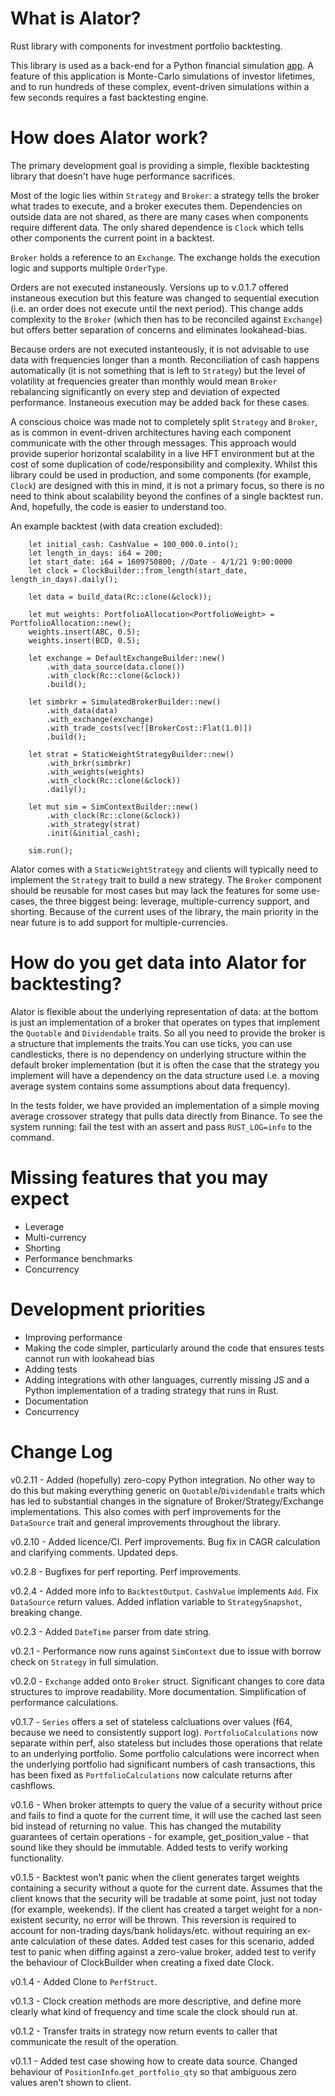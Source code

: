 # What is Alator?


Rust library with components for investment portfolio backtesting.

This library is used as a back-end for a Python financial simulation [app](https://pytho.uk). A feature of this application is Monte-Carlo simulations of investor lifetimes, and to run hundreds of these complex, event-driven simulations within a few seconds requires a fast backtesting engine.

# How does Alator work?

The primary development goal is providing a simple, flexible backtesting library that doesn't have huge performance sacrifices.

Most of the logic lies within `Strategy` and `Broker`: a strategy tells the broker what trades to execute, and a broker executes them. Dependencies on outside data are not shared, as there are many cases when components require different data. The only shared dependence is `Clock` which tells other components the current point in a backtest.

`Broker` holds a reference to an `Exchange`. The exchange holds the execution logic and supports multiple `OrderType`. 

Orders are not executed instaneously. Versions up to v.0.1.7 offered instaneous execution but this feature was changed to sequential execution (i.e. an order does not execute until the next period). This change adds complexity to the `Broker` (which then has to be reconciled against `Exchange`) but offers better separation of concerns and eliminates lookahead-bias.

Because orders are not executed instanteously, it is not advisable to use data with frequencies longer than a month. Reconciliation of cash happens automatically (it is not something that is left to `Strategy`) but the level of volatility at frequencies greater than monthly would mean `Broker` rebalancing significantly on every step and deviation of expected performance. Instaneous execution may be added back for these cases.

A conscious choice was made not to completely split `Strategy` and `Broker`, as is common in event-driven architectures having each component communicate with the other through messages. This approach would provide superior horizontal scalability in a live HFT environment but at the cost of some duplication of code/responsibility and complexity. Whilst this library could be used in production, and some components (for example, `Clock`) are designed with this in mind, it is not a primary focus, so there is no need to think about scalability beyond the confines of a single backtest run. And, hopefully, the code is easier to understand too.

An example backtest (with data creation excluded):

```
    let initial_cash: CashValue = 100_000.0.into();
    let length_in_days: i64 = 200;
    let start_date: i64 = 1609750800; //Date - 4/1/21 9:00:0000
    let clock = ClockBuilder::from_length(start_date, length_in_days).daily();

    let data = build_data(Rc::clone(&clock));

    let mut weights: PortfolioAllocation<PortfolioWeight> = PortfolioAllocation::new();
    weights.insert(ABC, 0.5);
    weights.insert(BCD, 0.5);

    let exchange = DefaultExchangeBuilder::new()
        .with_data_source(data.clone())
        .with_clock(Rc::clone(&clock))
        .build();

    let simbrkr = SimulatedBrokerBuilder::new()
        .with_data(data)
        .with_exchange(exchange)
        .with_trade_costs(vec![BrokerCost::Flat(1.0)])
        .build();

    let strat = StaticWeightStrategyBuilder::new()
        .with_brkr(simbrkr)
        .with_weights(weights)
        .with_clock(Rc::clone(&clock))
        .daily();

    let mut sim = SimContextBuilder::new()
        .with_clock(Rc::clone(&clock))
        .with_strategy(strat)
        .init(&initial_cash);

    sim.run();
```
Alator comes with a `StaticWeightStrategy` and clients will typically need to implement the `Strategy` trait to build a new strategy. The `Broker` component should be reusable for most cases but may lack the features for some use-cases, the three biggest being: leverage, multiple-currency support, and shorting. Because of the current uses of the library, the main priority in the near future is to add support for multiple-currencies.

# How do you get data into Alator for backtesting?

Alator is flexible about the underlying representation of data: at the bottom is just an implementation of a broker that operates on types that implement the `Quotable` and `Dividendable` traits. So all you need to provide the broker is a structure that implements the traits.You can use ticks, you can use candlesticks, there is no dependency on underlying structure within the default broker implementation (but it is often the case that the strategy you implement will have a dependency on the data structure used i.e. a moving average system contains some assumptions about data frequency).

In the tests folder, we have provided an implementation of a simple moving average crossover strategy that pulls data directly from Binance. To see the system running: fail the test with an assert and pass `RUST_LOG=info` to the command.

# Missing features that you may expect

* Leverage
* Multi-currency
* Shorting 
* Performance benchmarks
* Concurrency

# Development priorities

* Improving performance
* Making the code simpler, particularly around the code that ensures tests cannot run with lookahead bias
* Adding tests
* Adding integrations with other languages, currently missing JS and a Python implementation of a trading strategy that runs in Rust.
* Documentation
* Concurrency

# Change Log

v0.2.11 - Added (hopefully) zero-copy Python integration. No other way to do this but making everything generic on `Quotable`/`Dividendable` traits which has led to substantial changes in the signature of Broker/Strategy/Exchange implementations. This also comes with perf improvements for the `DataSource` trait and general improvements throughout the library.

v0.2.10 - Added licence/CI. Perf improvements. Bug fix in CAGR calculation and clarifying comments. Updated deps.

v0.2.8 - Bugfixes for perf reporting. Perf improvements.

v0.2.4 - Added more info to `BacktestOutput`. `CashValue` implements `Add`. Fix `DataSource` return values. Added inflation variable to `StrategySnapshot`, breaking change.

v0.2.3 - Added `DateTime` parser from date string.

v0.2.1 - Performance now runs against `SimContext` due to issue with borrow check on `Strategy` in full simulation.

v0.2.0 - `Exchange` added onto `Broker` struct. Significant changes to core data structures to improve readability. More documentation. Simplification of performance calculations.

v0.1.7 - `Series` offers a set of stateless calcluations over values (f64, because we need to consistently support log). `PortfolioCalculations` now separate within perf, also stateless but includes those operations that relate to an underlying portfolio. Some portfolio calculations were incorrect when the underlying portfolio had significant numbers of cash transactions, this has been fixed as `PortfolioCalculations` now calculate returns after cashflows.

v0.1.6 - When broker attempts to query the value of a security without price and fails to find a quote for the current time, it will use the cached last seen bid instead of returning no value. This has changed the mutability guarantees of certain operations - for example, get_position_value - that sound like they should be immutable. Added tests to verify working functionality.

v0.1.5 - Backtest won't panic when the client generates target weights containing a security without a quote for the current date. Assumes that the client knows that the security will be tradable at some point, just not today (for example, weekends). If the client has created a target weight for a non-existent security, no error will be thrown. This reversion is required to account for non-trading days/bank holidays/etc. without requiring an ex-ante calculation of these dates. Added test cases for this scenario, added test to panic when diffing against a zero-value broker, added test to verify the behaviour of ClockBuilder when creating a fixed date Clock.

v0.1.4 - Added Clone to `PerfStruct`.

v0.1.3 - Clock creation methods are more descriptive, and define more clearly what kind of frequency and time scale the clock should run at.

v0.1.2 - Transfer traits in strategy now return events to caller that communicate the result of the operation.

v0.1.1 - Added test case showing how to create data source. Changed behaviour of `PositionInfo`.`get_portfolio_qty` so that ambiguous zero values aren't shown to client. 
